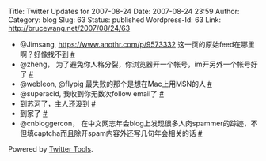 Title: Twitter Updates for 2007-08-24
Date: 2007-08-24 23:59
Author:  
Category: blog
Slug: 63
Status: published
Wordpress-Id: 63
Link: http://brucewang.net/2007/08/24/63

-   @Jimsang, <https://www.anothr.com/p/9573332>
    这一页的原始feed在哪里啊？好像找不到
    [\#](http://twitter.com/number5/statuses/223781222)
-   @zheng，
    为了避免你人格分裂，你浏览器开一个帐号，im开另外一个帐号好了
    [\#](http://twitter.com/number5/statuses/224032772)
-   @webleon, @flypig 最失败的那个是想在Mac上用MSN的人
    [\#](http://twitter.com/number5/statuses/224179562)
-   @superacid, 我收到你无数次follow email了
    [\#](http://twitter.com/number5/statuses/224209942)
-   到苏河了，主人还没到
    [\#](http://twitter.com/number5/statuses/224468852)
-   到家了 [\#](http://twitter.com/number5/statuses/224868032)
-   @cnbloggercon，
    在中文网志年会blog上发现很多人肉spammer的踪迹，不但填captcha而且除开spam内容外还写几句年会相关的话
    [\#](http://twitter.com/number5/statuses/225047442)

Powered by [Twitter Tools](http://alexking.org/projects/wordpress).
